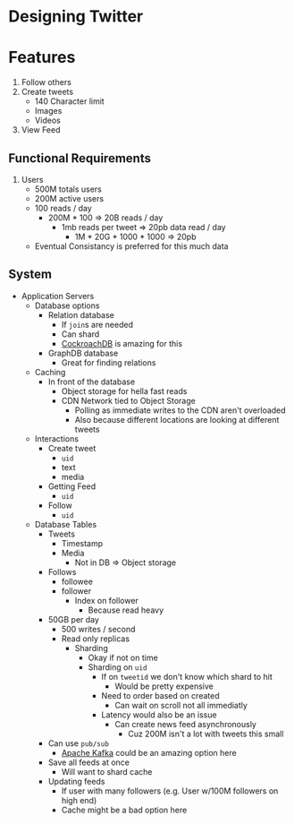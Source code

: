 # Designing Twitter

# Features
1. Follow others
1. Create tweets
    - 140 Character limit
    - Images
    - Videos
1. View Feed

## Functional Requirements
1. Users
    - 500M totals users
    - 200M active users
    - 100 reads / day
      - 200M * 100 => 20B reads / day
        - 1mb reads per tweet => 20pb data read / day
          - 1M * 20G * 1000 * 1000 => 20pb
    - Eventual Consistancy is preferred for this much data

## System
- Application Servers
  - Database options
    - Relation database
      - If `join`s are needed
      - Can shard
      - [CockroachDB](https://www.cockroachlabs.com/) is amazing for this
    - GraphDB database
      - Great for finding relations
  - Caching
    - In front of the database
      - Object storage for hella fast reads
      - CDN Network tied to Object Storage
        - Polling as immediate writes to the CDN aren't overloaded
        - Also because different locations are looking at different tweets
  - Interactions
    - Create tweet
      - `uid`
      - text
      - media
    - Getting Feed
      - `uid`
    - Follow
      - `uid`
  - Database Tables
    - Tweets
      - Timestamp
      - Media
        - Not in DB => Object storage
    - Follows
      - followee
      - follower
        - Index on follower
          - Because read heavy
    - 50GB per day
      - 500 writes / second
      - Read only replicas
        - Sharding
          - Okay if not on time
          - Sharding on `uid`
            - If on `tweetid` we don't know which shard to hit
              - Would be pretty expensive
            - Need to order based on created
              - Can wait on scroll not all immediatly
            - Latency would also be an issue
              - Can create news feed asynchronously
                - Cuz 200M isn't a lot with tweets this small
    - Can use `pub/sub`
      - [Apache Kafka](https://kafka.apache.org/) could be an amazing option here
    - Save all feeds at once
      - Will want to shard cache
    - Updating feeds
      - If user with many followers (e.g. User w/100M followers on high end)
      - Cache might be a bad option here
